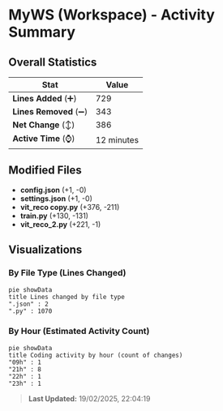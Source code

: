 # MyWS (Workspace) - Activity Summary 

## Overall Statistics

| Stat                   | Value                                                             |
| ---------------------- | ----------------------------------------------------------------- |
| **Lines Added** (➕)   | 729                                          |
| **Lines Removed** (➖) | 343                                        |
| **Net Change** (↕)    | 386                |
| **Active Time** (⌚)   | 12 minutes |


## Modified Files
- **config.json** (+1, -0)
- **settings.json** (+1, -0)
- **vit_reco copy.py** (+376, -211)
- **train.py** (+130, -131)
- **vit_reco_2.py** (+221, -1)

## Visualizations

### By File Type (Lines Changed)

```mermaid
pie showData
title Lines changed by file type
".json" : 2
".py" : 1070
```

### By Hour (Estimated Activity Count)

```mermaid
pie showData
title Coding activity by hour (count of changes)
"09h" : 1
"21h" : 8
"22h" : 1
"23h" : 1
```


> **Last Updated:** 19/02/2025, 22:04:19
